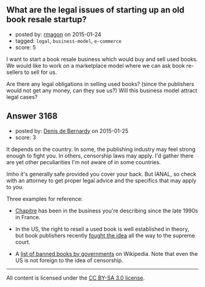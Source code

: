 ## What are the legal issues of starting up an old book resale startup?

- posted by: [rmagon](https://stackexchange.com/users/429939/rmagon) on 2015-01-24
- tagged: `legal`, `business-model`, `e-commerce`
- score: 5

I want to start a book resale business which would buy and sell used books. 
We would like to work on a marketplace model where we can ask book re-sellers to sell for us.

Are there any legal obligations in selling used books? (since the publishers would not get any money, can they sue us?) Will this business model attract legal cases?


## Answer 3168

- posted by: [Denis de Bernardy](https://stackexchange.com/users/182468/denis-de-bernardy) on 2015-01-25
- score: 3

It depends on the country. In some, the publishing industry may feel strong enough to fight you. In others, censorship laws may apply. I'd gather there are yet other peculiarities I'm not aware of in some countries.

Imho it's generally safe provided you cover your back. But IANAL, so check with an attorney to get proper legal advice and the specifics that may apply to you.

Three examples for reference:

- [Chapitre](http://www.chapitre.com) has been in the business you're describing since the late 1990s in France.

- In the US, the right to resell a used book is well established in theory, but book publishers recently [fought the idea](http://arstechnica.com/tech-policy/2014/11/how-an-ebay-bookseller-defeated-a-publishing-giant-at-the-supreme-court/) all the way to the supreme court.

- A [list of banned books by governments](http://en.wikipedia.org/wiki/List_of_books_banned_by_governments) on Wikipedia. Note that even the US is not foreign to the idea of censorship.



---

All content is licensed under the [CC BY-SA 3.0 license](https://creativecommons.org/licenses/by-sa/3.0/).
